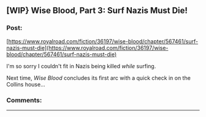 ## [WIP} Wise Blood, Part 3: Surf Nazis Must Die!

### Post:

[https://www.royalroad.com/fiction/36197/wise-blood/chapter/567461/surf-nazis-must-die](https://www.royalroad.com/fiction/36197/wise-blood/chapter/567461/surf-nazis-must-die)

I'm so sorry I couldn't fit in Nazis being killed *while* surfing. 

Next time, *Wise Blood* concludes its first arc with a quick check in on the Collins house...

### Comments:

---


